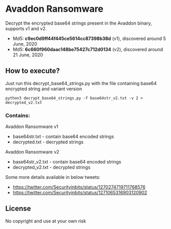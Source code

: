 # Avaddon Ransomware
Decrypt the encrypted base64 strings present in the Avaddon binary, supports v1 and v2. 

* Md5: **c9ec0d9ff44f445ce5614cc87398b38d** (v1), discovered around 5 June, 2020
* Md5: **6c660f960daac148be75427c712d0134** (v2), discovered around 21 June, 2020

## How to execute?
Just run this decrypt_base64_strings.py with the file containing base64 encrypted string and variant version 
```
python3 decrypt_base64_strings.py -f base64str_v2.txt -v 2 > decrypted_v2.txt
```
### Contains:
Avaddon Ransomware v1
- base64str.txt - contain base64 encoded strings
- decrypted.txt - decrypted strings 

Avaddon Ransomware v2
- base64str_v2.txt - contain base64 encoded strings
- decrypted_v2.txt - decrypted strings

Some more details available in below tweets:
- https://twitter.com/Securityinbits/status/1270274719711768576
- https://twitter.com/Securityinbits/status/1271065316903120902

License
----
No copyright and use at your own risk
